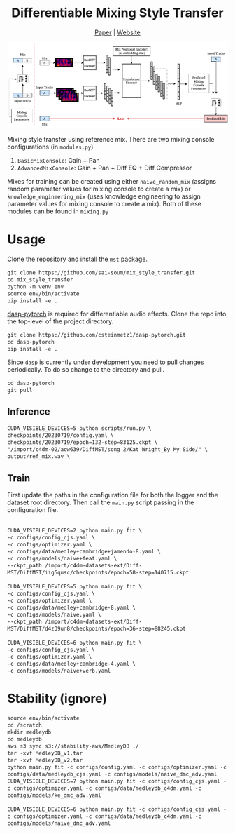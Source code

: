 
<div align="center">

# Differentiable Mixing Style Transfer
[Paper]() | [Website]()


<img src="./Assets/mst_wbg.png">

</div>

Mixing style transfer using reference mix. 
There are two mixing console configurations (in `modules.py`)
1. `BasicMixConsole`: Gain + Pan
2. `AdvancedMixConsole`: Gain + Pan + Diff EQ + Diff Compressor

Mixes for training can be created using either `naive_random_mix` (assigns random parameter values for mixing console to create a mix) or `knowledge_engineering_mix` (uses knowledge engineering to assign parameter values for mixing console to create a mix). Both of these modules can be found in `mixing.py`



# Usage

Clone the repository and install the `mst` package.
```
git clone https://github.com/sai-soum/mix_style_transfer.git
cd mix_style_transfer
python -m venv env
source env/bin/activate
pip install -e .
```

[dasp-pytorch](https://github.com/csteinmetz1/dasp-pytorch) is required for differentiable audio effects.
Clone the repo into the top-level of the project directory.
```
git clone https://github.com/csteinmetz1/dasp-pytorch.git
cd dasp-pytorch
pip install -e .
```

Since `dasp` is currently under development you need to pull changes periodically. 
To do so change to the directory and pull.
```
cd dasp-pytorch
git pull
```

## Inference

```
CUDA_VISIBLE_DEVICES=5 python scripts/run.py \
checkpoints/20230719/config.yaml \
checkpoints/20230719/epoch=132-step=83125.ckpt \
"/import/c4dm-02/acw639/DiffMST/song 2/Kat Wright_By My Side/" \
output/ref_mix.wav \
```

## Train

First update the paths in the configuration file for both the logger and the dataset root directory.
Then call the `main.py` script passing in the configuration file. 
```

CUDA_VISIBLE_DEVICES=2 python main.py fit \
-c configs/config_cjs.yaml \
-c configs/optimizer.yaml \
-c configs/data/medley+cambridge+jamendo-8.yaml \
-c configs/models/naive+feat.yaml \
--ckpt_path /import/c4dm-datasets-ext/Diff-MST/DiffMST/iig5qusc/checkpoints/epoch=58-step=140715.ckpt

CUDA_VISIBLE_DEVICES=5 python main.py fit \
-c configs/config_cjs.yaml \
-c configs/optimizer.yaml \
-c configs/data/medley+cambridge-8.yaml \
-c configs/models/naive.yaml \
--ckpt_path /import/c4dm-datasets-ext/Diff-MST/DiffMST/d4z39un8/checkpoints/epoch=36-step=88245.ckpt

CUDA_VISIBLE_DEVICES=6 python main.py fit \
-c configs/config_cjs.yaml \
-c configs/optimizer.yaml \
-c configs/data/medley+cambridge-4.yaml \
-c configs/models/naive+verb.yaml
```


# Stability (ignore)
```
source env/bin/activate
cd /scratch
mkdir medleydb
cd medleydb
aws s3 sync s3://stability-aws/MedleyDB ./
tar -xvf MedleyDB_v1.tar
tar -xvf MedleyDB_v2.tar
python main.py fit -c configs/config.yaml -c configs/optimizer.yaml -c configs/data/medleydb_cjs.yaml -c configs/models/naive_dmc_adv.yaml
CUDA_VISIBLE_DEVICES=7 python main.py fit -c configs/config_cjs.yaml -c configs/optimizer.yaml -c configs/data/medleydb_c4dm.yaml -c configs/models/ke_dmc_adv.yaml

CUDA_VISIBLE_DEVICES=6 python main.py fit -c configs/config_cjs.yaml -c configs/optimizer.yaml -c configs/data/medleydb_c4dm.yaml -c configs/models/naive_dmc_adv.yaml

```